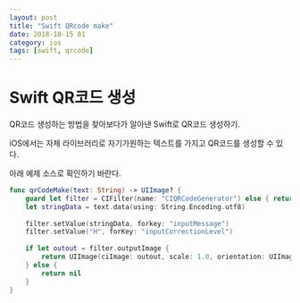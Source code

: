 ```yaml
---
layout: post
title: "Swift QRcode make"
date: 2018-10-15 01
category: ios
tags: [swift, qrcode]
---
```




# Swift QR코드 생성

<!-- more -->



QR코드 생성하는 방법을 찾아보다가 알아낸 Swift로 QR코드 생성하기.

 iOS에서는 자체 라이브러리로 자기가원하는 텍스트를 가지고 QR코드를 생성할 수 있다.



아래 예제 소스로 확인하기 바란다.

```swift
func qrCodeMake(text: String) -> UIImage? {
    guard let filter = CIFilter(name: "CIQRCodeGenerator") else { return nil }
	let stringData = text.data(using: String.Encoding.utf8)
    
  	filter.setValue(stringData, forkey: "inputMessage")
	filter.setValue("H", forKey: "inputCorrectionLevel")
        
    if let outout = filter.outputImage {
        return UIImage(ciImage: outout, scale: 1.0, orientation: UIImageOrientation.down)
    } else {
        return nil
    }
}
```
